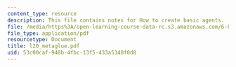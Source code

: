 ```yaml
---
content_type: resource
description: This file contains notes for How to create basic agents.
file: /media/https%3A/open-learning-course-data-rc.s3.amazonaws.com/6-883-pervasive-human-centric-computing-sma-5508-spring-2006/53c00caf948b4fbc13f5433a5340f0d8_l20_metaglue.pdf
file_type: application/pdf
resourcetype: Document
title: l20_metaglue.pdf
uid: 53c00caf-948b-4fbc-13f5-433a5340f0d8
---
```

